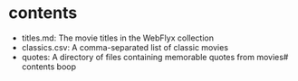 # contents

- titles.md: The movie titles in the WebFlyx collection
- classics.csv: A comma-separated list of classic movies
- quotes: A directory of files containing memorable quotes from movies# contents
 boop
